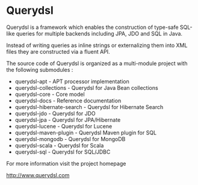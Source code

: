 # Querydsl #

Querydsl is a framework which enables the construction of type-safe SQL-like queries for multiple backends including JPA, JDO and SQL in Java.

Instead of writing queries as inline strings or externalizing them into XML files they are constructed via a fluent API.

The source code of Querydsl is organized as a multi-module project with the following submodules :

* querydsl-apt - APT processor implementation
* querydsl-collections - Querydsl for Java Bean collections
* querydsl-core - Core model 
* querydsl-docs - Reference documentation
* querydsl-hibernate-search - Querydsl for Hibernate Search
* querydsl-jdo - Querydsl for JDO 
* querydsl-jpa - Querydsl for JPA/Hibernate
* querydsl-lucene - Querydsl for Lucene
* querydsl-maven-plugin - Querydsl Maven plugin for SQL
* querydsl-mongodb - Querydsl for MongoDB
* querydsl-scala - Querydsl for Scala
* querydsl-sql - Querydsl for SQL/JDBC

For more information visit the project homepage 

http://www.querydsl.com
